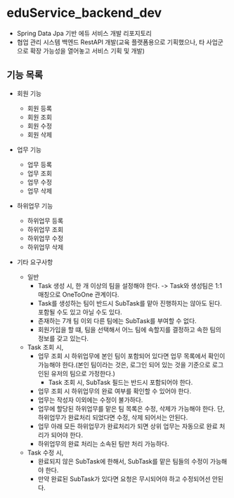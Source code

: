 # eduService_backend_dev
  - Spring Data Jpa 기반 에듀 서비스 개발 리포지토리
  - 협업 관리 시스템 백엔드 RestAPI 개발(교육 플랫폼용으로 기획했으나, 타 사업군으로 확장 가능성을 열어놓고 서비스 기획 및 개발)

## 기능 목록
  - 회원 기능
    - 회원 등록
    - 회원 조회
    - 회원 수정
    - 회원 삭제
  - 업무 기능
    - 업무 등록
    - 업무 조회
    - 업무 수정
    - 업무 삭제
  - 하위업무 기능
    - 하위업무 등록
    - 하위업무 조회
    - 하위업무 수정
    - 하위업무 삭제
      
  - 기타 요구사항
    - 일반
      - Task 생성 시, 한 개 이상의 팀을 설정해야 한다. -> Task와 생성팀은 1:1 매칭으로 OneToOne 관계이다.
      - Task를 생성하는 팀이 반드시 SubTask를 맡아 진행하지는 않아도 된다. 포함될 수도 있고 아닐 수도 있다.
      - 존재하는 7개 팀 이외 다른 팀에는 SubTask를 부여할 수 없다.
      - 회원가입을 할 떄, 팀을 선택해서 어느 팀에 속할지를 결정하고 속한 팀의 정보를 갖고 있는다.
    - Task 조회 시,
      - 업무 조회 시 하위업무에 본인 팀이 포함되어 있다면 업무 목록에서 확인이 가능해야 한다.(본인 팀이라는 것은, 로그인 되어 있는 것을 기준으로 로그인된 유저의 팀으로 가정한다.)
        - Task 조회 시, SubTask 필드는 반드시 포함되어야 한다.
      - 업무 조회 시 하위업무의 완료 여부를 확인할 수 있어야 한다.
      - 업무는 작성자 이외에는 수정이 불가하다.
      - 업무에 할당된 하위업무를 맡은 팀 목록은 수정, 삭제가 가능해야 한다. 단, 하위업무가 완료처리 되었다면 수정, 삭제 되어서는 안된다.
      - 업무 아래 모든 하위업무가 완료처리가 되면 상위 업무는 자동으로 완료 처리가 되어야 한다.
      - 하위업무의 완료 처리는 소속된 팀만 처리 가능하다.
    - Task 수정 시,
      - 완료되지 않은 SubTask에 한해서, SubTask를 맡은 팀들의 수정이 가능해야 한다.
      - 만약 완료된 SubTask가 있다면 요청은 무시되어야 하고 수정되어선 안된다.






   


